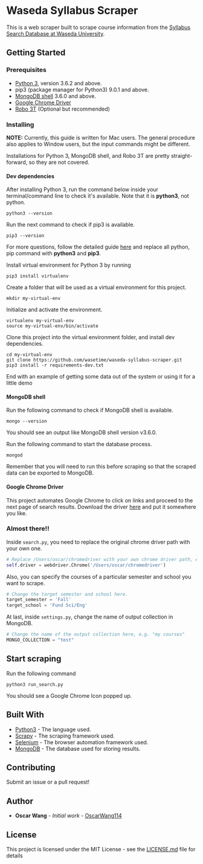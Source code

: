 # Waseda Syllabus Scraper

This is a web scraper built to scrape course information from the [Syllabus Search Database at Waseda University](https://www.wsl.waseda.jp/syllabus/JAA101.php?pLng=en).

## Getting Started

### Prerequisites

* [Python 3](https://www.python.org/downloads/), version 3.6.2 and above.
* pip3 (package manager for Python3) 9.0.1 and above.
* [MongoDB shell](https://docs.mongodb.com/getting-started/shell/installation/) 3.6.0 and above.
* [Google Chrome Driver](https://sites.google.com/a/chromium.org/chromedriver/downloads)
* [Robo 3T](https://robomongo.org/) (Optional but recommended)

### Installing

**NOTE:** Currently, this guide is written for Mac users. The general procedure also applies to Window users, but the input commands might be different.

Installations for Python 3, MongoDB shell, and Robo 3T are pretty straight-forward, so they are not covered.

#### Dev dependencies

After installing Python 3, run the command below inside your terminal/command line to check it's available. Note that it is **python3**, not python.

```
python3 --version
```

Run the next command to check if pip3 is available.

```
pip3 --version
```

For more questions, follow the detailed guide [here](https://packaging.python.org/tutorials/installing-packages/) and replace all python, pip command with **python3** and **pip3**.

Install virtual environment for Python 3 by running

```
pip3 install virtualenv
```

Create a folder that will be used as a virtual environment for this project.

```
mkdir my-virtual-env
```

Initialize and activate the environment.

```
virtualenv my-virtual-env
source my-virtual-env/bin/activate
```

Clone this project into the virtual environment folder, and install dev dependencies.

```
cd my-virtual-env
git clone https://github.com/wasetime/waseda-syllabus-scraper.git
pip3 install -r requirements-dev.txt
```

End with an example of getting some data out of the system or using it for a little demo

#### MongoDB shell

Run the following command to check if MongoDB shell is available.

```
mongo --version
```

You should see an output like MongoDB shell version v3.6.0.

Run the following command to start the database process.

```
mongod
```

Remember that you will need to run this before scraping so that the scraped data can be exported to MongoDB.

#### Google Chrome Driver

This project automates Google Chrome to click on links and proceed to the next page of search results. Download the driver [here](https://sites.google.com/a/chromium.org/chromedriver/downloads) and put it somewhere you like.

### Almost there!!

Inside `search.py`, you need to replace the original chrome driver path with your own one.

```python
# Replace /Users/oscar/chromedriver with your own chrome driver path, e.g. /Users/myself/my-chrome-driver
self.driver = webdriver.Chrome('/Users/oscar/chromedriver')
```

Also, you can specify the courses of a particular semester and school you want to scrape.

```python
# Change the target semester and school here.
target_semester = 'Fall'
target_school = 'Fund Sci/Eng'
```

At last, inside `settings.py`, change the name of output collection in MongoDB.

```python
# Change the name of the output collection here, e.g. "my courses"
MONGO_COLLECTION = "test"
```

## Start scraping

Run the following command

```
python3 run_search.py
```

You should see a Google Chrome Icon popped up.

## Built With

* [Python3](https://www.python.org/) - The language used.
* [Scrapy](https://scrapy.org/) - The scraping framework used.
* [Selenium](http://www.seleniumhq.org/) - The browser automation framework used.
* [MongoDB](https://www.mongodb.com/) - The database used for storing results.

## Contributing

Submit an issue or a pull request!

## Author

* **Oscar Wang** - _Initial work_ - [OscarWang114](https://github.com/OscarWang114)

## License

This project is licensed under the MIT License - see the [LICENSE.md](LICENSE.md) file for details
